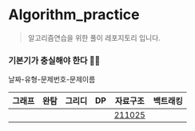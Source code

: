 # Algorithm_practice
>알고리즘연습을 위한 풀이 레포지토리 
>입니다.

### 기본기가 충실해야 한다 🏃‍♂️

날짜-유형-문제번호-문제이름

|그래프|완탐|그리디|DP|자료구조|백트래킹
|:---:|:---:|:---:|:---:|:---:|:---:|
|||||[211025](https://github.com/BusChanny/Algorithm_practice/blob/main/BackTracking/ch_10819.java)|
